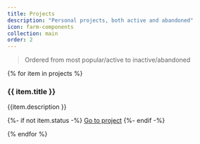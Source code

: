 ```yaml
---
title: Projects
description: "Personal projects, both active and abandoned"
icon: farm-components
collection: main
order: 2
---
```


> Ordered from most popular/active to inactive/abandoned

{% for item in projects %}

  <section class="showcase-card">
    <h3 class="sc-heading">{{ item.title }}</h3>
    <div class="content stack" style="--spacer: 0.5em;">
      <p>
          {{item.description }}
      </p>
      {%- if not item.status -%}
<a href="{{item.url}}">Go to project</a>
      {%- endif -%}
    </div>
  </section>

{% endfor %}

